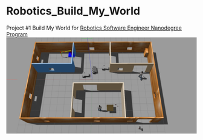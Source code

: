 # Robotics_Build_My_World
Project #1 Build My World for [Robotics Software Engineer Nanodegree Program](https://www.udacity.com/course/robotics-software-engineer--nd209)
![My World](my_world_screenshot.jpg)

